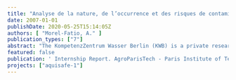 ```yaml
---
title: "Analyse de la nature, de l’occurrence et des risques de contamination d’eau de surface par des pollutions diffuses en milieu rural et semi-rural en Europe"
date: 2007-01-01
publishDate: 2020-05-25T15:14:05Z
authors: [ "Morel-Fatio, A." ]
publication_types: ["7"]
abstract: "The KompetenzZentrum Wasser Berlin (KWB) is a private research and development center, created in 2000, with a status of public interest, and mainly supported by Veolia Water and Berliner Wasser Betriebe. This is where I did a six month-training period as part of my studies at the French AgroParisTech ENGREF engineering school. Within the department “Point and non-point source pollution control”, the KWB initiated a program called Aquisafe. The aim is to investigate the mitigation of trace contaminants from diffuse sources in rural and semi-rural areas to improve water quality of surface water bodies. The sustainable way of addressing pollution control is that the selected mitigation metods are natural or nature-based: namely constructed wetlands and riparian1 corridors. To develop knowledge and tools about these mitigation zones, an innovative approach was chosen when conducting the project: - The first part aims at a background study about surface water and pollutions from diffuse sources, leading to a progressive focus on key pollutants for the future of the project. The second part investigates modelling tools as diagnosis tools for the repartition and load of contaminants in a watershed. The third part contains field experiments and uses results from previous parts. The final purpose is to assess the mitigation efficiency of the systems and to optimize their design in the perspective of improving surface water quality. In charge of the first part, I did set the context of the project by reviewing background information on surface waters in Europe and associated pollutions, that move to water via soil surface run-off or subsurface run-off. After using criteria related to the Aquisafe context, the main pollutant families of interest for the rest of the screening process are pesticides used in agriculture, pollutants coming from the spreading of animal waste on land, pollutants coming from the spreading of sludge from wastewater treatment plants, pollutants from natural and extensive areas, and pollutants from transportation networks. During the study it appeared that in a rural or semi-rural area, the land use of the watershed plays a key role in the selection and assessment of priority pollutants coming from diffuse sources and entering surface waters. The importance of this factor should always be kept in mind as the project goes on. The work is still in progress concerning the review of pollutant families, and will lead to the final screening at the molecule level, providing a list of key contaminants for the other parts of the Aquisafe project. Finally the results of Aquisafe will tell if such sustainable mitigation zones can be used as a real innovative management tool of diffuse pollution in a watershed."
featured: false
publication: ' Internship Report. AgroParisTech - Paris Institute of Technology for Life, Food and Environmental Sciences'
projects: ["aquisafe-1"]
---
```


